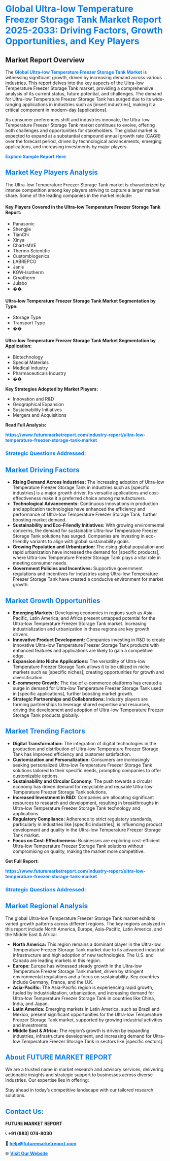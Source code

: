 <h1 style="color: #007BFF;">Global Ultra-low Temperature Freezer Storage Tank Market Report 2025-2033: Driving Factors, Growth Opportunities, and Key Players</h1>

<section id="overview">
<h2>Market Report Overview</h2>
<p>The <a href="https://www.futuremarketreport.com/industry-report/ultra-low-temperature-freezer-storage-tank-market" style="color: #007BFF; text-decoration: none;"><strong>Global Ultra-low Temperature Freezer Storage Tank Market</strong></a> is witnessing significant growth, driven by increasing demand across various industries. This report delves into the key aspects of the Ultra-low Temperature Freezer Storage Tank market, providing a comprehensive analysis of its current status, future potential, and challenges. The demand for Ultra-low Temperature Freezer Storage Tank has surged due to its wide-ranging applications in industries such as [insert industries], making it a critical component in modern-day [applications].</p>
<p>As consumer preferences shift and industries innovate, the Ultra-low Temperature Freezer Storage Tank market continues to evolve, offering both challenges and opportunities for stakeholders. The global market is expected to expand at a substantial compound annual growth rate (CAGR) over the forecast period, driven by technological advancements, emerging applications, and increasing investments by major players.</p>
</section>

<section id="overview">
<p><a href="https://www.futuremarketreport.com/request-sample/reportId=118631" style="color: #007BFF; text-decoration: none;"><strong>Explore Sample Report Here</strong></a></p>
</section>

<section id="key-players">
<h2 style="color: #007BFF;">Market Key Players Analysis</h2>
<p>The Ultra-low Temperature Freezer Storage Tank market is characterized by intense competition among key players striving to capture a larger market share. Some of the leading companies in the market include:</p>
<h4>Key Players Covered in the Ultra-low Temperature Freezer Storage Tank Report:</h4>
<ul><li>Panasonic</li><li>Shengjie</li><li>TianChi</li><li>Xinya</li><li>Chart-MVE</li><li>Thermo Scientific</li><li>Custombiogenics</li><li>LABREPCO</li><li>Janis</li><li>KGW-Isotherm</li><li>Cryotherm</li><li>Julabo</li><li>��</li></ul>
<h4>Ultra-low Temperature Freezer Storage Tank Market Segmentation by Type:</h4>
<ul><li>Storage Type</li><li>Transport Type</li><li>��</li></ul>

<h4>Ultra-low Temperature Freezer Storage Tank Market Segmentation by Application:</h4>
<ul><li>Biotechnology</li><li>Special Materials</li><li>Medical Industry</li><li>Pharmaceuticals Industry</li><li>��</li></ul>
<p><strong>Key Strategies Adopted by Market Players:</strong></p>
<ul>
<li>Innovation and R&D</li>
<li>Geographical Expansion</li>
<li>Sustainability Initiatives</li>
<li>Mergers and Acquisitions</li>
</ul>
</section>

<section>
<p><strong>Read Full Analysis: </strong></p><a href="https://www.futuremarketreport.com/industry-report/ultra-low-temperature-freezer-storage-tank-market" style="color: #007BFF; text-decoration: none;"><strong>https://www.futuremarketreport.com/industry-report/ultra-low-temperature-freezer-storage-tank-market</strong></a>
<h3 style="color: #007BFF;">Strategic Questions Addressed:</h3>
</section>

<section id="driving-factors">
<h2 style="color: #007BFF;">Market Driving Factors</h2>
<ul>
<li><strong>Rising Demand Across Industries:</strong> The increasing adoption of Ultra-low Temperature Freezer Storage Tank in industries such as [specific industries] is a major growth driver. Its versatile applications and cost-effectiveness make it a preferred choice among manufacturers.</li>
<li><strong>Technological Advancements:</strong> Continuous innovations in production and application technologies have enhanced the efficiency and performance of Ultra-low Temperature Freezer Storage Tank, further boosting market demand.</li>
<li><strong>Sustainability and Eco-Friendly Initiatives:</strong> With growing environmental concerns, the demand for sustainable Ultra-low Temperature Freezer Storage Tank solutions has surged. Companies are investing in eco-friendly variants to align with global sustainability goals.</li>
<li><strong>Growing Population and Urbanization:</strong> The rising global population and rapid urbanization have increased the demand for [specific products], where Ultra-low Temperature Freezer Storage Tank plays a vital role in meeting consumer needs.</li>
<li><strong>Government Policies and Incentives:</strong> Supportive government regulations and incentives for industries using Ultra-low Temperature Freezer Storage Tank have created a conducive environment for market growth.</li>
</ul>
</section>

<section id="growth-opportunities">
<h2 style="color: #007BFF;">Market Growth Opportunities</h2>
<ul>
<li><strong>Emerging Markets:</strong> Developing economies in regions such as Asia-Pacific, Latin America, and Africa present untapped potential for the Ultra-low Temperature Freezer Storage Tank market. Increasing industrialization and urbanization in these regions are key growth drivers.</li>
<li><strong>Innovative Product Development:</strong> Companies investing in R&D to create innovative Ultra-low Temperature Freezer Storage Tank products with enhanced features and applications are likely to gain a competitive edge.</li>
<li><strong>Expansion into Niche Applications:</strong> The versatility of Ultra-low Temperature Freezer Storage Tank allows it to be utilized in niche markets such as [specific niches], creating opportunities for growth and diversification.</li>
<li><strong>E-commerce Growth:</strong> The rise of e-commerce platforms has created a surge in demand for Ultra-low Temperature Freezer Storage Tank used in [specific applications], further boosting market growth.</li>
<li><strong>Strategic Partnerships and Collaborations:</strong> Industry players are forming partnerships to leverage shared expertise and resources, driving the development and adoption of Ultra-low Temperature Freezer Storage Tank products globally.</li>
</ul>
</section>

<section id="trending-factors">
<h2 style="color: #007BFF;">Market Trending Factors</h2>
<ul>
<li><strong>Digital Transformation:</strong> The integration of digital technologies in the production and distribution of Ultra-low Temperature Freezer Storage Tank has improved efficiency and customer satisfaction.</li>
<li><strong>Customization and Personalization:</strong> Consumers are increasingly seeking personalized Ultra-low Temperature Freezer Storage Tank solutions tailored to their specific needs, prompting companies to offer customizable options.</li>
<li><strong>Sustainability and Circular Economy:</strong> The push towards a circular economy has driven demand for recyclable and reusable Ultra-low Temperature Freezer Storage Tank solutions.</li>
<li><strong>Increased Investment in R&D:</strong> Companies are allocating significant resources to research and development, resulting in breakthroughs in Ultra-low Temperature Freezer Storage Tank technology and applications.</li>
<li><strong>Regulatory Compliance:</strong> Adherence to strict regulatory standards, particularly in industries like [specific industries], is influencing product development and quality in the Ultra-low Temperature Freezer Storage Tank market.</li>
<li><strong>Focus on Cost-Effectiveness:</strong> Businesses are exploring cost-efficient Ultra-low Temperature Freezer Storage Tank solutions without compromising on quality, making the market more competitive.</li>
</ul>
</section>

<section>
<p><strong>Get Full Report: </strong></p><a href="https://www.futuremarketreport.com/industry-report/ultra-low-temperature-freezer-storage-tank-market" style="color: #007BFF; text-decoration: none;"><strong>https://www.futuremarketreport.com/industry-report/ultra-low-temperature-freezer-storage-tank-market</strong></a>
<h3 style="color: #007BFF;">Strategic Questions Addressed:</h3>
</section>


<section id="regional-analysis">
<h2 style="color: #007BFF;">Market Regional Analysis</h2>
<p>The global Ultra-low Temperature Freezer Storage Tank market exhibits varied growth patterns across different regions. The key regions analyzed in this report include North America, Europe, Asia-Pacific, Latin America, and the Middle East & Africa:</p>
<ul>
<li><strong>North America:</strong> This region remains a dominant player in the Ultra-low Temperature Freezer Storage Tank market due to its advanced industrial infrastructure and high adoption of new technologies. The U.S. and Canada are leading markets in this region.</li>
<li><strong>Europe:</strong> Europe has witnessed steady growth in the Ultra-low Temperature Freezer Storage Tank market, driven by stringent environmental regulations and a focus on sustainability. Key countries include Germany, France, and the U.K.</li>
<li><strong>Asia-Pacific:</strong> The Asia-Pacific region is experiencing rapid growth, fueled by industrialization, urbanization, and increasing demand for Ultra-low Temperature Freezer Storage Tank in countries like China, India, and Japan.</li>
<li><strong>Latin America:</strong> Emerging markets in Latin America, such as Brazil and Mexico, present significant opportunities for the Ultra-low Temperature Freezer Storage Tank market, supported by growing industrial activities and investments.</li>
<li><strong>Middle East & Africa:</strong> The region’s growth is driven by expanding industries, infrastructure development, and increasing demand for Ultra-low Temperature Freezer Storage Tank in sectors like [specific sectors].</li>
</ul>
</section>

<footer>
<h2 style="color: #007BFF;">About FUTURE MARKET REPORT</h2>
<p>We are a trusted name in market research and advisory services, delivering actionable insights and strategic support to businesses across diverse industries. Our expertise lies in offering:</p>

<p>Stay ahead in today’s competitive landscape with our tailored research solutions.</p>

<h2 style="color: #007BFF;">Contact Us:</h2>
<p><strong>FUTURE MARKET REPORT</strong></p>
<p>📞 <strong>+91 (883) 074-8030</strong></p>
<p>📧 <strong><a href="mailto:help@futuremarketreport.com" style="color: #007BFF;">help@futuremarketreport.com</a></strong></p>
<p>🌐 <strong><a href="https://www.futuremarketreport.com/" style="color: #007BFF;">Visit Our Website</a></strong></p>
</footer>
